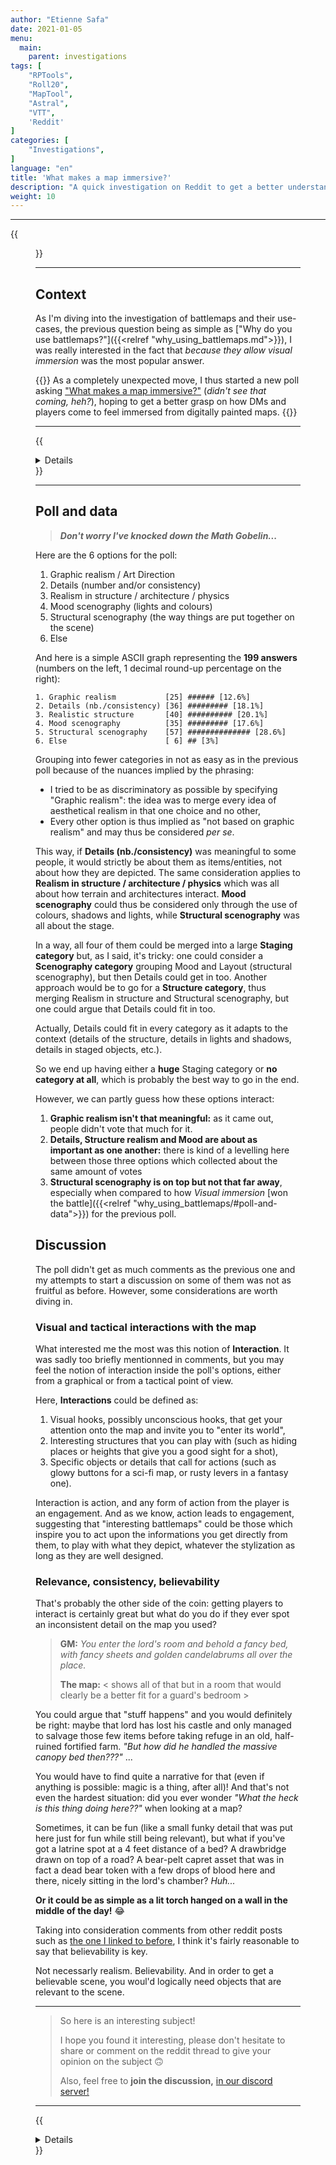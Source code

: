 ```yaml
---
author: "Etienne Safa"
date: 2021-01-05
menu:
  main:
    parent: investigations
tags: [
    "RPTools",
    "Roll20",
    "MapTool",
    "Astral",
    "VTT",
    'Reddit'
]
categories: [
    "Investigations",
]
language: "en"
title: 'What makes a map immersive?'
description: "A quick investigation on Reddit to get a better understanding on why DMs and players think a map is immersive or not when playing on VTTs"
weight: 10
---
```


----

{{<figure width=800 src="/en/img/what_makes_a_map_immersive.png" link="https://www.instagram.com/etiennesafa/" alt="Graphic plot showing data from the poll">}}

----

## Context

As I'm diving into the investigation of battlemaps and their use-cases, the previous question being as simple as ["Why do you use battlemaps?"]({{<relref "why_using_battlemaps.md">}}), I was really interested in the fact that *because they allow visual immersion* was the most popular answer.

{{<hint info>}}
As a completely unexpected move, I thus started a new poll asking ["What makes a map immersive?"](https://www.reddit.com/r/battlemaps/comments/kmg07d/what_makes_a_map_immersive/) (*didn't see that coming, heh?*), hoping to get a better grasp on how DMs and players come to feel immersed from digitally painted maps.
{{</hint>}}

-------

{{<details title="Lazy ⇒ gobelin's ⇒ bait (quick-read)">}}
### Short synthesis

This time, **199 voting people** gave their opinion and here is the interesting stuff:

1. **Graphic realism / Art Direction** only gets 12.6 % !!
1. Mearly everyone-else chose an option related to **scenography and structure** !

The main discussions in comments were related to **interactivity** and **relevance**.

Thinking about it, both can be considered regarding *structure* and / or *details*:

* **Interactivity of architecture/terrain/space** which allows tactical moves and more interesting usage of the map,
* **Interactivity of details** (barrels, boxes, torches, shadow areas, etc.) which may give tactical advantages if used with guile,
* **Relevance of the architecture/terrain/structure** according to basic knowledge of physics (the way walls fall down, the way buildings collapse) to give a sense of belivability ([► an interesting comment about that on a battlemap thread](https://www.reddit.com/r/battlemaps/comments/kirpym/oc_snowy_ruins_battlemap_48x48/ggt00qi?utm_source=share&utm_medium=web2x&context=3)),
* **Relevance of details** (objects, furniture, weather) when compared to the layout and the ambience to give a believable scenography (consistency in the wealth of furnitures in a scene as an example).

More is to come!

{{</details>}}

-------

## Poll and data

> **_Don't worry I've knocked down the Math Gobelin..._**

Here are the 6 options for the poll:

1. Graphic realism / Art Direction
1. Details (number and/or consistency)
1. Realism in structure / architecture / physics
1. Mood scenography (lights and colours)
1. Structural scenography (the way things are put together on the scene)
1. Else

And here is a simple ASCII graph representing the **199 answers** (numbers on the left, 1 decimal round-up percentage on the right):

```
1. Graphic realism           [25] ###### [12.6%]
2. Details (nb./consistency) [36] ######### [18.1%]
3. Realistic structure       [40] ########## [20.1%]
4. Mood scenography          [35] ######### [17.6%]
5. Structural scenography    [57] ############## [28.6%]
6. Else                      [ 6] ## [3%]
```

Grouping into fewer categories in not as easy as in the previous poll because of the nuances implied by the phrasing:

* I tried to be as discriminatory as possible by specifying "Graphic realism": the idea was to merge every idea of aesthetical realism in that one choice and no other,
* Every other option is thus implied as "not based on graphic realism" and may thus be considered *per se*.

This way, if **Details (nb./consistency)** was meaningful to some people, it would strictly be about them as items/entities, not about how they are depicted.
The same consideration applies to **Realism in structure / architecture / physics** which was all about how terrain and architectures interact.
**Mood scenography** could thus be considered only through the use of colours, shadows and lights, while **Structural scenography** was all about the stage.

In a way, all four of them could be merged into a large **Staging category** but, as I said, it's tricky: one could consider a **Scenography category** grouping Mood and Layout (structural scenography), but then Details could get in too.
Another approach would be to go for a **Structure category**, thus merging Realism in structure and Structural scenography, but one could argue that Details could fit in too.

Actually, Details could fit in every category as it adapts to the context (details of the structure, details in lights and shadows, details in staged objects, etc.).

So we end up having either a **huge** Staging category or **no category at all**, which is probably the best way to go in the end.

However, we can partly guess how these options interact:

1. **Graphic realism isn't that meaningful:** as it came out, people didn't vote that much for it.
1. **Details, Structure realism and Mood are about as important as one another:** there is kind of a levelling here between those three options which collected about the same amount of votes
1. **Structural scenography is on top but not that far away**, especially when compared to how *Visual immersion* [won the battle]({{<relref "why_using_battlemaps/#poll-and-data">}}) for the previous poll.


## Discussion

The poll didn't get as much comments as the previous one and my attempts to start a discussion on some of them was not as fruitful as before.
However, some considerations are worth diving in.

### Visual and tactical interactions with the map

What interested me the most was this notion of **Interaction**.
It was sadly too briefly mentionned in comments, but you may feel the notion of interaction inside the poll's options, either from a graphical or from a tactical point of view.

Here, **Interactions** could be defined as:

1. Visual hooks, possibly unconscious hooks, that get your attention onto the map and invite you to "enter its world",
1. Interesting structures that you can play with (such as hiding places or heights that give you a good sight for a shot),
1. Specific objects or details that call for actions (such as glowy buttons for a sci-fi map, or rusty levers in a fantasy one).

Interaction is action, and any form of action from the player is an engagement.
And as we know, action leads to engagement, suggesting that "interesting battlemaps" could be those which inspire you to act upon the informations you get directly from them, to play with what they depict, whatever the stylization as long as they are well designed.

### Relevance, consistency, believability

That's probably the other side of the coin: getting players to interact is certainly great but what do you do if they ever spot an inconsistent detail on the map you used?

> **GM:** *You enter the lord's room and behold a fancy bed, with fancy sheets and golden candelabrums all over the place.*
>
> **The map:** < shows all of that but in a room that would clearly be a better fit for a guard's bedroom >

You could argue that "stuff happens" and you would definitely be right: maybe that lord has lost his castle and only managed to salvage those few items before taking refuge in an old, half-ruined fortified farm.
*"But how did he handled the massive canopy bed then???"* ...

You would have to find quite a narrative for that (even if anything is possible: magic is a thing, after all)!
And that's not even the hardest situation: did you ever wonder *"What the heck is this thing doing here??"* when looking at a map?

Sometimes, it can be fun (like a small funky detail that was put here just for fun while still being relevant), but what if you've got a latrine spot at a 4 feet distance of a bed? A drawbridge drawn on top of a road? A bear-pelt capret asset that was in fact a dead bear token with a few drops of blood here and there, nicely sitting in the lord's chamber? *Huh...*

**Or it could be as simple as a lit torch hanged on a wall in the middle of the day!** 
😂

Taking into consideration comments from other reddit posts such as [the one I linked to before](https://www.reddit.com/r/battlemaps/comments/kirpym/oc_snowy_ruins_battlemap_48x48/ggt00qi?utm_source=share&utm_medium=web2x&context=3), I think it's fairly reasonable to say that believability is key.

Not necessarly realism. Believability.
And in order to get a believable scene, you woul'd logically need objects that are relevant to the scene.




------

> So here is an interesting subject!
>
> I hope you found it interesting, please don't hesitate to share or comment on the reddit thread to give your opinion on the subject 🙃
>
> Also, feel free to **join the discussion,** [in our discord server!](https://discord.com/widget?id=784169408440303636&theme=dark)
>

------


{{<details title="💬 Reddit comments synthesis 💬">}}

### Layout

* It's about the layout: how details cover the map, how space allows tactical moves (sneaking, flanking), but also pertinence of the layout (placing objects where they're supposed to be)

### Aesthetics & details

* The map needs to look aesthetically pleasant above all: terrain, weather, seasons...
* High details, shading and lighning
* Margin embellishment (dragons and leviathans drawn on the sides)

### Interactivity and relevance

* Interactivity of the map
* Relevant details: those that suck your attention in, without you noticing it

{{</details>}}